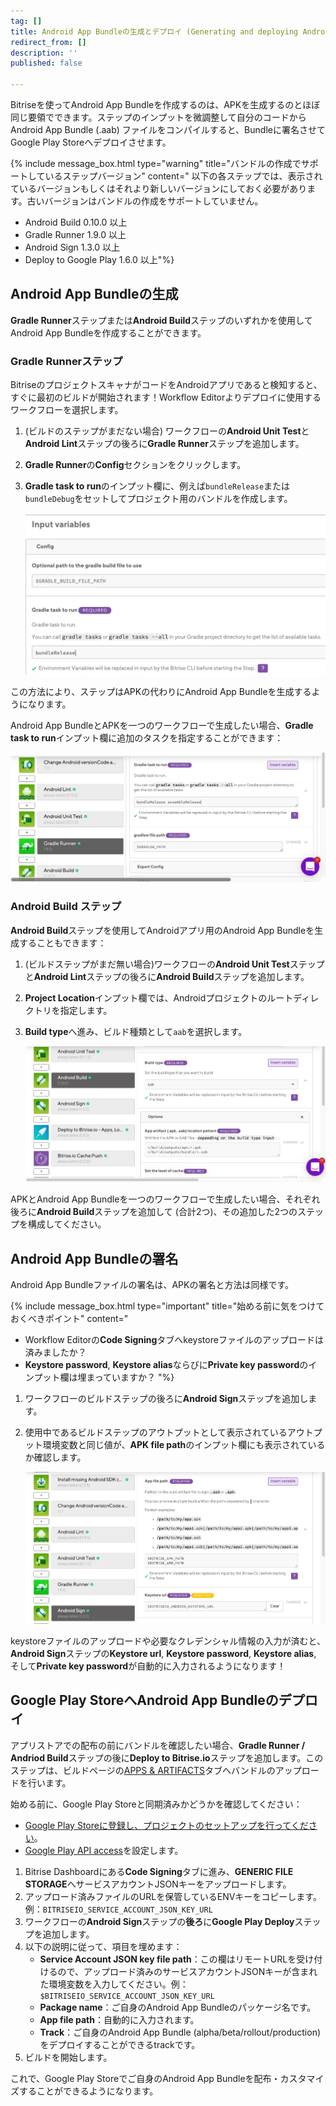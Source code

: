 ```yaml
---
tag: []
title: Android App Bundleの生成とデプロイ (Generating and deploying Android app bundles)
redirect_from: []
description: ''
published: false

---
```

Bitriseを使ってAndroid App Bundleを作成するのは、APKを生成するのとほぼ同じ要領でできます。ステップのインプットを微調整して自分のコードからAndroid App Bundle (.aab) ファイルをコンパイルすると、Bundleに署名させてGoogle Play Storeへデプロイさせます。

{% include message_box.html type="warning" title="バンドルの作成でサポートしているステップバージョン" content=" 以下の各ステップでは、表示されているバージョンもしくはそれより新しいバージョンにしておく必要があります。古いバージョンはバンドルの作成をサポートしていません。

* Android Build 0.10.0 以上
* Gradle Runner 1.9.0 以上
* Android Sign 1.3.0 以上
* Deploy to Google Play 1.6.0 以上"%}

## Android App Bundleの生成

**Gradle Runner**ステップまたは**Android Build**ステップのいずれかを使用してAndroid App Bundleを作成することができます。

### Gradle Runnerステップ

BitriseのプロジェクトスキャナがコードをAndroidアプリであると検知すると、すぐに最初のビルドが開始されます！Workflow Editorよりデプロイに使用するワークフローを選択します。

1. (ビルドのステップがまだない場合) ワークフローの**Android Unit Test**と**Android Lint**ステップの後ろに**Gradle Runner**ステップを追加します。
2. **Gradle Runner**の**Config**セクションをクリックします。
3. **Gradle task to run**のインプット欄に、例えば`bundleRelease`または`bundleDebug`をセットしてプロジェクト用のバンドルを作成します。

   ![](/img/bundlerelease.jpg)

この方法により、ステップはAPKの代わりにAndroid App Bundleを生成するようになります。

Android App BundleとAPKを一つのワークフローで生成したい場合、**Gradle task to run**インプット欄に追加のタスクを指定することができます：

![](/img/assemble-bundle-gradle-runner.jpg)

### Android Build ステップ

**Android Build**ステップを使用してAndroidアプリ用のAndroid App Bundleを生成することもできます：

1. (ビルドステップがまだ無い場合)ワークフローの**Android Unit Test**ステップと**Android Lint**ステップの後ろに**Android Build**ステップを追加します。
2. **Project Location**インプット欄では、Androidプロジェクトのルートディレクトリを指定します。
3. **Build type**へ進み、ビルド種類として`aab`を選択します。

   ![](/img/android-build-aab-config.jpg)

APKとAndroid App Bundleを一つのワークフローで生成したい場合、それぞれ後ろに**Android Build**ステップを追加して (合計2つ)、その追加した2つのステップを構成してください。

## Android App Bundleの署名

Android App Bundleファイルの署名は、APKの署名と方法は同様です。

{% include message_box.html type="important" title="始める前に気をつけておくべきポイント" content="

* Workflow Editorの**Code Signing**タブへkeystoreファイルのアップロードは済みましたか？
* **Keystore password**, **Keystore alias**ならびに**Private key password**のインプット欄は埋まっていますか？ "%}

1. ワークフローのビルドステップの後ろに**Android Sign**ステップを追加します。
2. 使用中であるビルドステップのアウトプットとして表示されているアウトプット環境変数と同じ値が、**APK file path**のインプット欄にも表示されているか確認します。

   ![](/img/android-sign-aab-apk.jpg)

keystoreファイルのアップロードや必要なクレデンシャル情報の入力が済むと、**Android Sign**ステップの**Keystore url**, **Keystore password**, **Keystore alias**, そして**Private key password**が自動的に入力されるようになります！

## Google Play StoreへAndroid App Bundleのデプロイ

アプリストアでの配布の前にバンドルを確認したい場合、**Gradle Runner /** **Andriod Build**ステップの後に**Deploy to Bitrise.io**ステップを追加します。このステップは、ビルドページの[APPS & ARTIFACTS](https://devcenter.bitrise.io/builds/build-artifacts-online/)タブへバンドルのアップロードを行います。

始める前に、Google Play Storeと同期済みかどうかを確認してください：

* [Google Play Storeに登録し、プロジェクトのセットアップを行ってください](https://devcenter.bitrise.io/jp/deploy/android-deploy/deploying-android-apps/)。
* [Google Play API access](https://devcenter.bitrise.io/jp/deploy/android-deploy/deploying-android-apps/#google-play-api%E3%82%A2%E3%82%AF%E3%82%BB%E3%82%B9%E3%81%AE%E3%82%BB%E3%83%83%E3%83%88%E3%82%A2%E3%83%83%E3%83%97)を設定します。

1. Bitrise Dashboardにある**Code Signing**タブに進み、**GENERIC FILE STORAGE**へサービスアカウントJSONキーをアップロードします。
2. アップロード済みファイルのURLを保管しているENVキーをコピーします。  
   例：`BITRISEIO_SERVICE_ACCOUNT_JSON_KEY_URL`
3. ワークフローの**Android Sign**ステップの**後ろ**に**Google Play Deploy**ステップを追加します。
4. 以下の説明に従って、項目を埋めます：
   * **Service Account JSON key file path**：この欄はリモートURLを受け付けるので、アップロード済みのサービスアカウントJSONキーが含まれた環境変数を入力してください。例：`$BITRISEIO_SERVICE_ACCOUNT_JSON_KEY_URL`
   * **Package name**：ご自身のAndroid App Bundleのパッケージ名です。
   * **App file path**：自動的に入力されます。
   * **Track**：ご自身のAndroid App Bundle (alpha/beta/rollout/production) をデプロイすることができるtrackです。
5. ビルドを開始します。

これで、Google Play Storeでご自身のAndroid App Bundleを配布・カスタマイズすることができるようになります。